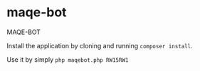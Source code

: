 # maqe-bot
MAQE-BOT

Install the application by cloning and running `composer install`.

Use it by simply `php maqebot.php RW15RW1`
